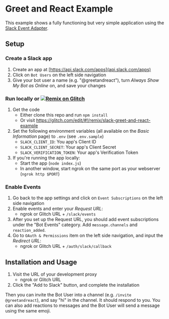 # Greet and React Example

This example shows a fully functioning but very simple application using the
[Slack Event Adapter](https://github.com/slackapi/node-slack-events-api).

## Setup

### Create a Slack app
1. Create an app at [https://api.slack.com/apps](api.slack.com/apps)
2. Click on `Bot Users` on the left side navigation
3. Give your bot user a name (e.g. "@greetandreact"), turn _Always Show My Bot as Online_ on, and save your
changes

### Run locally or [![Remix on Glitch](https://cdn.glitch.com/2703baf2-b643-4da7-ab91-7ee2a2d00b5b%2Fremix-button.svg)](https://glitch.com/edit/#!/remix/slack-greet-and-react-example)

1. Get the code
	- Either clone this repo and run `npm install`
	- Or visit https://glitch.com/edit/#!/remix/slack-greet-and-react-example
2. Set the following environment variables (all available on the *Basic Information* page) to `.env` (see `.env.sample`)
	- `SLACK_CLIENT_ID`: You app's Client ID
	- `SLACK_CLIENT_SECRET`: Your app's Client Secret
	- `SLACK_VERIFICATION_TOKEN`: Your app's Verification Token
3. If you're running the app locally:
	- Start the app (`node index.js`)
	- In another window, start ngrok on the same port as your webserver (`ngrok http $PORT`)

### Enable Events
1. Go back to the app settings and click on `Event Subscriptions` on the left side navigation
2. Enable events and enter your _Request URL_:
	- ngrok or Glitch URL + `/slack/events`
3. After you set up the Request URL, you should add event subscriptions under the "Bot Events" category. Add `message.channels` and `reaction_added`.
4. Go to `OAuth & Permissions` item on the left side navigation, and input the _Redirect URL_:
	- ngrok or Glitch URL + `/auth/slack/callback`

## Installation and Usage
1.  Visit the URL of your development proxy
	- ngrok or Glitch URL
2. Click the "Add to Slack" button, and complete the installation

Then you can invite the Bot User into a channel (e.g. `/invite @greetandreact`), and say "hi" in the
channel. It should respond to you. You can also add reactions to messages and the Bot User will send
a message using the same emoji.
